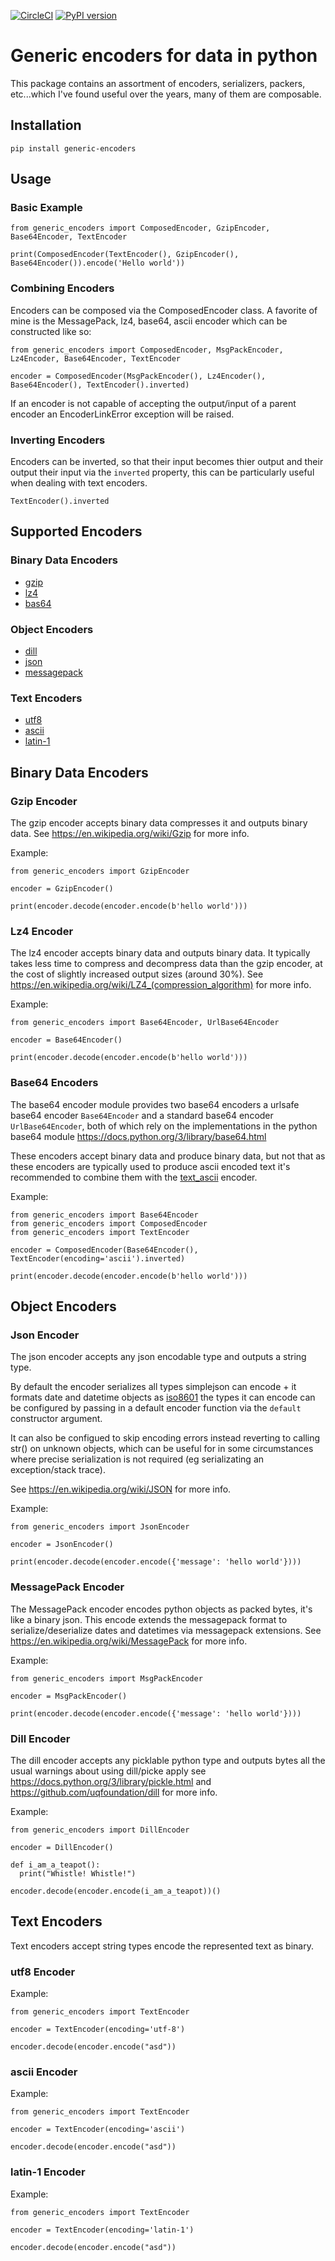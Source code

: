 [![CircleCI](https://circleci.com/gh/mmontagna/generic-encoders/tree/master.svg?style=svg)](https://circleci.com/gh/mmontagna/generic-encoders/tree/master) [![PyPI version](https://badge.fury.io/py/generic-encoders.svg)](https://badge.fury.io/py/generic-encoders)

# Generic encoders for data in python

This package contains an assortment of encoders, serializers, packers, etc...which I've found useful over the years, many of them are composable. 

## Installation

```
pip install generic-encoders
```

## Usage 

### Basic Example
```
from generic_encoders import ComposedEncoder, GzipEncoder, Base64Encoder, TextEncoder

print(ComposedEncoder(TextEncoder(), GzipEncoder(), Base64Encoder()).encode('Hello world'))

```

### Combining Encoders

Encoders can be composed via the ComposedEncoder class. A favorite of mine is the MessagePack, lz4, base64, ascii encoder which can be constructed like so:

```
from generic_encoders import ComposedEncoder, MsgPackEncoder, Lz4Encoder, Base64Encoder, TextEncoder

encoder = ComposedEncoder(MsgPackEncoder(), Lz4Encoder(), Base64Encoder(), TextEncoder().inverted)
```

If an encoder is not capable of accepting the output/input of a parent encoder an EncoderLinkError exception will be raised. 

### Inverting Encoders

Encoders can be inverted, so that their input becomes thier output and their output their input via the `inverted` property, this can be particularly useful when dealing with text encoders.

```
TextEncoder().inverted
```

## Supported Encoders

### Binary Data Encoders

* [gzip](#gzip-encoder)
* [lz4](#lz4-encoder)
* [bas64](#base64-encoders)

### Object Encoders

* [dill](#dill-encoder)
* [json](#json-encoder)
* [messagepack](#messagepack-encoder)

### Text Encoders

* [utf8](#utf8-encoder)
* [ascii](#ascii-encoder)
* [latin-1](#latin-1-encoder)


## Binary Data Encoders

### Gzip Encoder

The gzip encoder accepts binary data compresses it and outputs binary data. See https://en.wikipedia.org/wiki/Gzip for more info.

Example:
```
from generic_encoders import GzipEncoder

encoder = GzipEncoder()

print(encoder.decode(encoder.encode(b'hello world')))
```

### Lz4 Encoder

The lz4 encoder accepts binary data and outputs binary data. It typically takes less time to compress and decompress data than the gzip encoder, at the cost of slightly increased output sizes (around 30%). See https://en.wikipedia.org/wiki/LZ4_(compression_algorithm) for more info.

Example:
```
from generic_encoders import Base64Encoder, UrlBase64Encoder

encoder = Base64Encoder()

print(encoder.decode(encoder.encode(b'hello world')))
```

### Base64 Encoders

The base64 encoder module provides two base64 encoders a urlsafe base64 encoder `Base64Encoder` and a standard base64 encoder `UrlBase64Encoder`, both of which rely on the implementations in the python base64 module https://docs.python.org/3/library/base64.html

These encoders accept binary data and produce binary data, but not that as these encoders are typically used to produce ascii encoded text it's recommended to combine them with the [text_ascii](#text-ascii) encoder.

Example:
```
from generic_encoders import Base64Encoder
from generic_encoders import ComposedEncoder
from generic_encoders import TextEncoder

encoder = ComposedEncoder(Base64Encoder(), TextEncoder(encoding='ascii').inverted)

print(encoder.decode(encoder.encode(b'hello world')))
```

## Object Encoders

### Json Encoder

The json encoder accepts any json encodable type and outputs a string type.

By default the encoder serializes all types simplejson can encode + it formats date and datetime objects as  [iso8601](https://en.wikipedia.org/wiki/ISO_8601) the types it can encode can be configured by passing in a default encoder function via the `default` constructor argument.

It can also be configued to skip encoding errors instead reverting to calling str() on unknown objects, which can be useful for in some circumstances where precise serialization is not required (eg serializating an exception/stack trace).

See https://en.wikipedia.org/wiki/JSON for more info.

Example:
```
from generic_encoders import JsonEncoder

encoder = JsonEncoder()

print(encoder.decode(encoder.encode({'message': 'hello world'})))
```


### MessagePack Encoder

The MessagePack encoder encodes python objects as packed bytes, it's like a binary json. This encode extends the messagepack format to serialize/deserialize dates and datetimes via messagepack extensions. See https://en.wikipedia.org/wiki/MessagePack for more info.

Example:
```
from generic_encoders import MsgPackEncoder

encoder = MsgPackEncoder()

print(encoder.decode(encoder.encode({'message': 'hello world'})))
```

### Dill Encoder

The dill encoder accepts any picklable python type and outputs bytes all the usual warnings about using dill/picke apply see https://docs.python.org/3/library/pickle.html and https://github.com/uqfoundation/dill for more info.

Example:
```
from generic_encoders import DillEncoder

encoder = DillEncoder()

def i_am_a_teapot():
  print("Whistle! Whistle!")

encoder.decode(encoder.encode(i_am_a_teapot))()
```

## Text Encoders

Text encoders accept string types encode the represented text as binary. 

### utf8 Encoder

Example:
```
from generic_encoders import TextEncoder

encoder = TextEncoder(encoding='utf-8')

encoder.decode(encoder.encode("asd"))
```

### ascii Encoder

Example:
```
from generic_encoders import TextEncoder

encoder = TextEncoder(encoding='ascii')

encoder.decode(encoder.encode("asd"))
```

### latin-1 Encoder

Example:
```
from generic_encoders import TextEncoder

encoder = TextEncoder(encoding='latin-1')

encoder.decode(encoder.encode("asd"))
```
